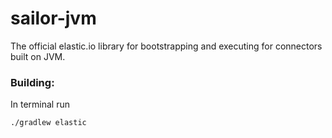 # sailor-jvm
The official elastic.io library for bootstrapping and executing for connectors built on JVM.

### Building:
In terminal run 

    ./gradlew elastic